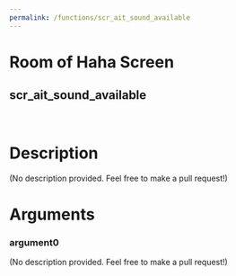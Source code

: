 ```yaml
---
permalink: /functions/scr_ait_sound_available
---
```

# Room of Haha Screen  
## scr_ait_sound_available  
&nbsp;  
# Description  
(No description provided. Feel free to make a pull request!) 
&nbsp;  
# Arguments
### argument0
(No description provided. Feel free to make a pull request!)
&nbsp;  


